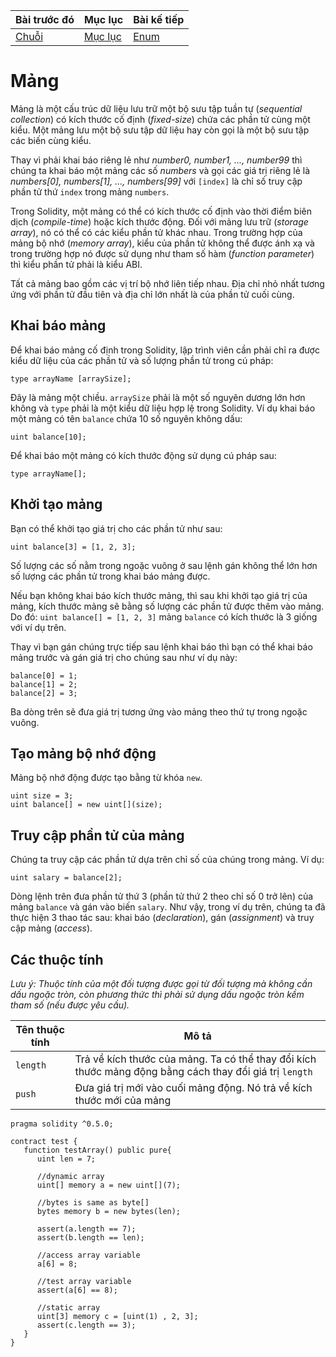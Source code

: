 |Bài trước đó|Mục lục|Bài kế tiếp|
|---|---|---|
|[Chuỗi](12_Strings.md)|[Mục lục](README.md)|[Enum](14_Enums.md)|

# Mảng

Mảng là một cấu trúc dữ liệu lưu trữ một bộ sưu tập tuần tự (*sequential collection*) có kích thước cố định (*fixed-size*) chứa các phần tử cùng một kiểu. Một mảng lưu một bộ sưu tập dữ liệu hay còn gọi là một bộ sưu tập các biến cùng kiểu.

Thay vì phải khai báo riêng lẻ như *number0, number1, ..., number99* thì chúng ta khai báo một mảng các số *numbers* và gọi các giá trị riêng lẻ là *numbers[0], numbers[1], ..., numbers[99]* với `[index]` là chỉ số truy cập phần tử thứ `index` trong mảng `numbers`.

Trong Solidity, một mảng có thể có kích thước cố định vào thời điểm biên dịch (*compile-time*) hoặc kích thước động. Đối với mảng lưu trữ (*storage array*), nó có thể có các kiểu phần tử khác nhau. Trong trường hợp của mảng bộ nhớ (*memory array*), kiểu của phần tử không thể được ánh xạ và trong trường hợp nó được sử dụng như tham số hàm (*function parameter*) thì kiểu phần tử phải là kiểu ABI.

Tất cả mảng bao gồm các vị trí bộ nhớ liên tiếp nhau. Địa chỉ nhỏ nhất tương ứng với phần tử đầu tiên và địa chỉ lớn nhất là của phần tử cuối cùng.

## Khai báo mảng

Để khai báo mảng cố định trong Solidity, lập trình viên cần phải chỉ ra được kiểu dữ liệu của các phần tử và số lượng phần tử trong cú pháp:

```
type arrayName [arraySize];
```

Đây là mảng một chiều. `arraySize` phải là một số nguyên dương lớn hơn không và `type` phải là một kiểu dữ liệu hợp lệ trong Solidity. Ví dụ khai báo một mảng có tên `balance` chứa 10 số nguyên không dấu:

```solidity
uint balance[10];
```

Để khai báo một mảng có kích thước động sử dụng cú pháp sau:

```
type arrayName[];
```

## Khởi tạo mảng

Bạn có thể khởi tạo giá trị cho các phần tử như sau:

```solidity
uint balance[3] = [1, 2, 3];
```

Số lượng các số nằm trong ngoặc vuông ở sau lệnh gán không thể lớn hơn số lượng các phần tử trong khai báo mảng được.

Nếu bạn không khai báo kích thước mảng, thì sau khi khởi tạo giá trị của mảng, kích thước mảng sẽ bằng số lượng các phần tử được thêm vào mảng. Do đó: `uint balance[] = [1, 2, 3]` mảng `balance` có kích thước là 3 giống với ví dụ trên.

Thay vì bạn gán chúng trực tiếp sau lệnh khai báo thì bạn có thể khai báo mảng trước và gán giá trị cho chúng sau như ví dụ này:

```solidity
balance[0] = 1;
balance[1] = 2;
balance[2] = 3;
```

Ba dòng trên sẽ đưa giá trị tương ứng vào mảng theo thứ tự trong ngoặc vuông.

## Tạo mảng bộ nhớ động

Mảng bộ nhớ động được tạo bằng từ khóa `new`.

```solidity
uint size = 3;
uint balance[] = new uint[](size);
```

## Truy cập phần tử của mảng

Chúng ta truy cập các phần tử dựa trên chỉ số của chúng trong mảng. Ví dụ:

```solidity
uint salary = balance[2];
```

Dòng lệnh trên đưa phần tử thứ 3 (phần tử thứ 2 theo chỉ số 0 trở lên) của mảng `balance` và gán vào biến `salary`. Như vậy, trong ví dụ trên, chúng ta đã thực hiện 3 thao tác sau: khai báo (*declaration*), gán (*assignment*) và truy cập mảng (*access*).

## Các thuộc tính

*Lưu ý: Thuộc tính của một đối tượng được gọi từ đối tượng mà không cần dấu ngoặc tròn, còn phương thức thì phải sử dụng dấu ngoặc tròn kềm tham số (nếu được yêu cầu).*

|Tên thuộc tính|Mô tả|
|---|---|
|`length`|Trả về kích thước của mảng. Ta có thể thay đổi kích thước mảng động bằng cách thay đổi giá trị `length`|
|`push`|Đưa giá trị mới vào cuối mảng động. Nó trả về kích thước mới của mảng|

```solidity
pragma solidity ^0.5.0;

contract test {
   function testArray() public pure{
      uint len = 7; 
      
      //dynamic array
      uint[] memory a = new uint[](7);
      
      //bytes is same as byte[]
      bytes memory b = new bytes(len);
      
      assert(a.length == 7);
      assert(b.length == len);
      
      //access array variable
      a[6] = 8;
      
      //test array variable
      assert(a[6] == 8);
      
      //static array
      uint[3] memory c = [uint(1) , 2, 3];
      assert(c.length == 3);
   }
}
```
